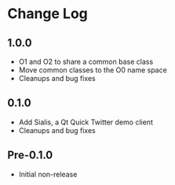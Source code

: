 # Change Log

## 1.0.0

* O1 and O2 to share a common base class
* Move common classes to the O0 name space
* Cleanups and bug fixes

## 0.1.0

* Add Sialis, a Qt Quick Twitter demo client
* Cleanups and bug fixes

## Pre-0.1.0

* Initial non-release
